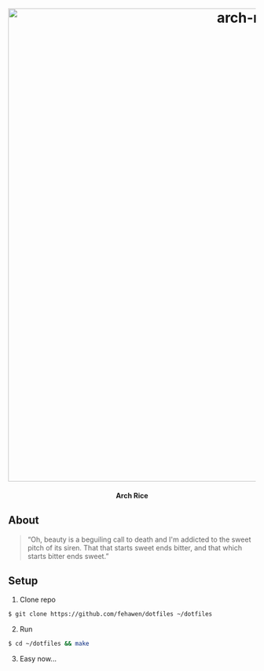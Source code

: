 <h1 align="center">
	<a href="https://github.com/fehawen/dotfiles">
		<img alt="arch-rice" src="https://user-images.githubusercontent.com/36552788/71045196-6bdec900-2134-11ea-956d-b94f75fe0a6d.png" width="960">
	</a>
	<br>
</h1>

<h4 align="center">
Arch Rice
</h4>

## About

> “Oh, beauty is a beguiling call to death and I'm addicted to the sweet pitch of its siren. That that starts sweet ends bitter, and that which starts bitter ends sweet.”

## Setup

1. Clone repo

```bash
$ git clone https://github.com/fehawen/dotfiles ~/dotfiles
```

2. Run

```bash
$ cd ~/dotfiles && make
```

3. Easy now...
